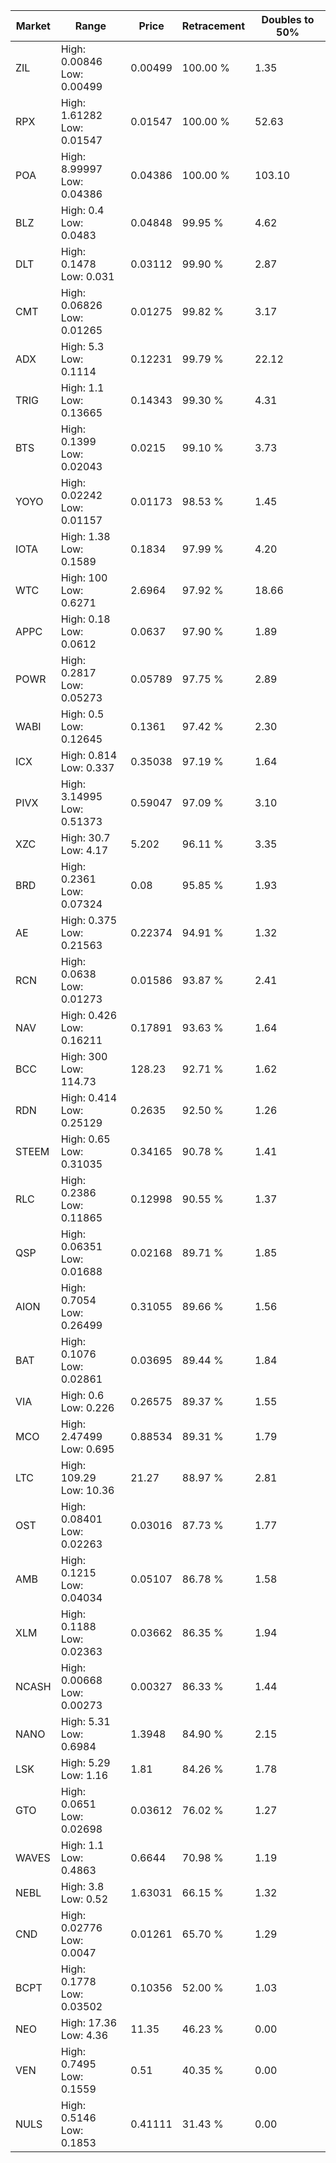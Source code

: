 | Market | Range | Price| Retracement | Doubles to 50% |
| --- | --- | --- | --- | --- |
| ZIL | High: 0.00846<br />Low: 0.00499 | 0.00499 | 100.00 % | 1.35 |
| RPX | High: 1.61282<br />Low: 0.01547 | 0.01547 | 100.00 % | 52.63 |
| POA | High: 8.99997<br />Low: 0.04386 | 0.04386 | 100.00 % | 103.10 |
| BLZ | High: 0.4<br />Low: 0.0483 | 0.04848 | 99.95 % | 4.62 |
| DLT | High: 0.1478<br />Low: 0.031 | 0.03112 | 99.90 % | 2.87 |
| CMT | High: 0.06826<br />Low: 0.01265 | 0.01275 | 99.82 % | 3.17 |
| ADX | High: 5.3<br />Low: 0.1114 | 0.12231 | 99.79 % | 22.12 |
| TRIG | High: 1.1<br />Low: 0.13665 | 0.14343 | 99.30 % | 4.31 |
| BTS | High: 0.1399<br />Low: 0.02043 | 0.0215 | 99.10 % | 3.73 |
| YOYO | High: 0.02242<br />Low: 0.01157 | 0.01173 | 98.53 % | 1.45 |
| IOTA | High: 1.38<br />Low: 0.1589 | 0.1834 | 97.99 % | 4.20 |
| WTC | High: 100<br />Low: 0.6271 | 2.6964 | 97.92 % | 18.66 |
| APPC | High: 0.18<br />Low: 0.0612 | 0.0637 | 97.90 % | 1.89 |
| POWR | High: 0.2817<br />Low: 0.05273 | 0.05789 | 97.75 % | 2.89 |
| WABI | High: 0.5<br />Low: 0.12645 | 0.1361 | 97.42 % | 2.30 |
| ICX | High: 0.814<br />Low: 0.337 | 0.35038 | 97.19 % | 1.64 |
| PIVX | High: 3.14995<br />Low: 0.51373 | 0.59047 | 97.09 % | 3.10 |
| XZC | High: 30.7<br />Low: 4.17 | 5.202 | 96.11 % | 3.35 |
| BRD | High: 0.2361<br />Low: 0.07324 | 0.08 | 95.85 % | 1.93 |
| AE | High: 0.375<br />Low: 0.21563 | 0.22374 | 94.91 % | 1.32 |
| RCN | High: 0.0638<br />Low: 0.01273 | 0.01586 | 93.87 % | 2.41 |
| NAV | High: 0.426<br />Low: 0.16211 | 0.17891 | 93.63 % | 1.64 |
| BCC | High: 300<br />Low: 114.73 | 128.23 | 92.71 % | 1.62 |
| RDN | High: 0.414<br />Low: 0.25129 | 0.2635 | 92.50 % | 1.26 |
| STEEM | High: 0.65<br />Low: 0.31035 | 0.34165 | 90.78 % | 1.41 |
| RLC | High: 0.2386<br />Low: 0.11865 | 0.12998 | 90.55 % | 1.37 |
| QSP | High: 0.06351<br />Low: 0.01688 | 0.02168 | 89.71 % | 1.85 |
| AION | High: 0.7054<br />Low: 0.26499 | 0.31055 | 89.66 % | 1.56 |
| BAT | High: 0.1076<br />Low: 0.02861 | 0.03695 | 89.44 % | 1.84 |
| VIA | High: 0.6<br />Low: 0.226 | 0.26575 | 89.37 % | 1.55 |
| MCO | High: 2.47499<br />Low: 0.695 | 0.88534 | 89.31 % | 1.79 |
| LTC | High: 109.29<br />Low: 10.36 | 21.27 | 88.97 % | 2.81 |
| OST | High: 0.08401<br />Low: 0.02263 | 0.03016 | 87.73 % | 1.77 |
| AMB | High: 0.1215<br />Low: 0.04034 | 0.05107 | 86.78 % | 1.58 |
| XLM | High: 0.1188<br />Low: 0.02363 | 0.03662 | 86.35 % | 1.94 |
| NCASH | High: 0.00668<br />Low: 0.00273 | 0.00327 | 86.33 % | 1.44 |
| NANO | High: 5.31<br />Low: 0.6984 | 1.3948 | 84.90 % | 2.15 |
| LSK | High: 5.29<br />Low: 1.16 | 1.81 | 84.26 % | 1.78 |
| GTO | High: 0.0651<br />Low: 0.02698 | 0.03612 | 76.02 % | 1.27 |
| WAVES | High: 1.1<br />Low: 0.4863 | 0.6644 | 70.98 % | 1.19 |
| NEBL | High: 3.8<br />Low: 0.52 | 1.63031 | 66.15 % | 1.32 |
| CND | High: 0.02776<br />Low: 0.0047 | 0.01261 | 65.70 % | 1.29 |
| BCPT | High: 0.1778<br />Low: 0.03502 | 0.10356 | 52.00 % | 1.03 |
| NEO | High: 17.36<br />Low: 4.36 | 11.35 | 46.23 % | 0.00 |
| VEN | High: 0.7495<br />Low: 0.1559 | 0.51 | 40.35 % | 0.00 |
| NULS | High: 0.5146<br />Low: 0.1853 | 0.41111 | 31.43 % | 0.00 |
